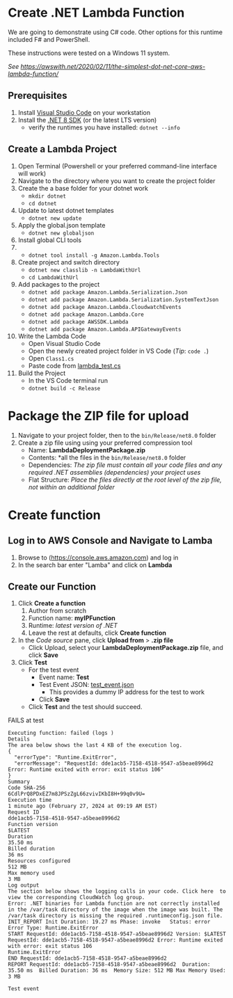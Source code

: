 # Create .NET Lambda Function
We are going to demonstrate using C# code. Other options for this runtime included F# and PowerShell.

These instructions were tested on a Windows 11 system.

*See https://awswith.net/2020/02/11/the-simplest-dot-net-core-aws-lambda-function/*

## Prerequisites
1. Install [Visual Studio Code](https://code.visualstudio.com/download) on your workstation
3. Install the [.NET 8 SDK](https://dotnet.microsoft.com/download) (or the latest LTS version)
    - verify the runtimes you have installed: `dotnet --info`
## Create a Lambda Project
1. Open Terminal (Powershell or your preferred command-line interface will work)
2. Navigate to the directory where you want to create the project folder
3. Create the a base folder for your dotnet work
    - `mkdir dotnet`
    - `cd dotnet`
4. Update to latest dotnet templates
    - `dotnet new update`
5. Apply the global.json template
    - `dotnet new globaljson`
6. Install global CLI tools
7. - `dotnet tool install -g Amazon.Lambda.Tools`
8. Create project and switch directory
    - `dotnet new classlib -n LambdaWithUrl`
    - `cd LambdaWithUrl`
9. Add packages to the project
    - `dotnet add package Amazon.Lambda.Serialization.Json`
    - `dotnet add package Amazon.Lambda.Serialization.SystemTextJson`
    - `dotnet add package Amazon.Lambda.CloudwatchEvents`
    - `dotnet add package Amazon.Lambda.Core`
    - `dotnet add package AWSSDK.Lambda`
    - `dotnet add package Amazon.Lambda.APIGatewayEvents`
10. Write the Lambda Code
    - Open Visual Studio Code
    - Open the newly created project folder in VS Code (*Tip*: `code .`)
    - Open `Class1.cs`
    - Paste code from [lambda_test.cs](lambda_test.cs)
11. Build the Project
    - In the VS Code terminal run
    - `dotnet build -c Release`
# Package the ZIP file for upload
1. Navigate to your project folder, then to the `bin/Release/net8.0` folder
2. Create a zip file using using your preferred compression tool
    - Name: **LambdaDeploymentPackage.zip**
    - Contents: *all the files in the `bin/Release/net8.0` folder
    - Dependencies: *The zip file must contain all your code files and any required .NET assemblies (dependencies) your project uses*
    - Flat Structure: *Place the files directly at the root level of the zip file, not within an additional folder*

# Create function
## Log in to AWS Console and Navigate to Lamba
1. Browse to (https://console.aws.amazon.com) and log in
2. In the search bar enter "Lamba" and click on **Lambda**
## Create our Function
1. Click **Create a function**
    1. Author from scratch
    2. Function name: **myIPFunction**
    3. Runtime: *latest version of .NET*
    4. Leave the rest at defaults, click **Create function**
2. In the *Code source* pane, click **Upload from** > **.zip file**
    - Click Upload, select your **LambdaDeploymentPackage.zip** file, and click **Save**
4. Click **Test**
    - For the test event
      - Event name: **Test**
      - Test Event JSON: [test_event.json](test_event.json)
        - This provides a dummy IP address for the test to work
      - Click **Save**
    - Click **Test** and the test should succeed.

FAILS at test

~~~
Executing function: failed (logs )
Details
The area below shows the last 4 KB of the execution log.
{
  "errorType": "Runtime.ExitError",
  "errorMessage": "RequestId: dde1acb5-7158-4518-9547-a5beae8996d2 Error: Runtime exited with error: exit status 106"
}
Summary
Code SHA-256
6CdlPrQ8PDxEZ7m8JPSzZgL66zvivIKbI8H+99q0v9U=
Execution time
1 minute ago (February 27, 2024 at 09:19 AM EST)
Request ID
dde1acb5-7158-4518-9547-a5beae8996d2
Function version
$LATEST
Duration
35.50 ms
Billed duration
36 ms
Resources configured
512 MB
Max memory used
3 MB
Log output
The section below shows the logging calls in your code. Click here  to view the corresponding CloudWatch log group.
Error: .NET binaries for Lambda function are not correctly installed in the /var/task directory of the image when the image was built. The /var/task directory is missing the required .runtimeconfig.json file.
INIT_REPORT Init Duration: 19.27 ms	Phase: invoke	Status: error	Error Type: Runtime.ExitError
START RequestId: dde1acb5-7158-4518-9547-a5beae8996d2 Version: $LATEST
RequestId: dde1acb5-7158-4518-9547-a5beae8996d2 Error: Runtime exited with error: exit status 106
Runtime.ExitError
END RequestId: dde1acb5-7158-4518-9547-a5beae8996d2
REPORT RequestId: dde1acb5-7158-4518-9547-a5beae8996d2	Duration: 35.50 ms	Billed Duration: 36 ms	Memory Size: 512 MB	Max Memory Used: 3 MB	

Test event
~~~
